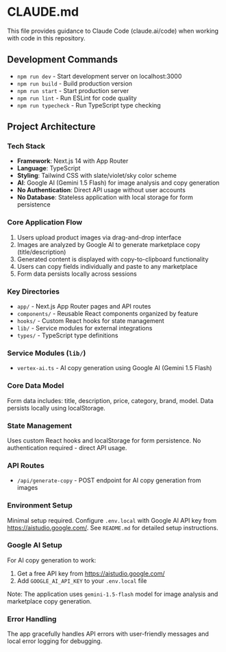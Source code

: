 # CLAUDE.md

This file provides guidance to Claude Code (claude.ai/code) when working with code in this repository.

## Development Commands

- `npm run dev` - Start development server on localhost:3000
- `npm run build` - Build production version
- `npm run start` - Start production server
- `npm run lint` - Run ESLint for code quality
- `npm run typecheck` - Run TypeScript type checking

## Project Architecture

### Tech Stack
- **Framework**: Next.js 14 with App Router
- **Language**: TypeScript
- **Styling**: Tailwind CSS with slate/violet/sky color scheme
- **AI**: Google AI (Gemini 1.5 Flash) for image analysis and copy generation
- **No Authentication**: Direct API usage without user accounts
- **No Database**: Stateless application with local storage for form persistence

### Core Application Flow
1. Users upload product images via drag-and-drop interface
2. Images are analyzed by Google AI to generate marketplace copy (title/description)
3. Generated content is displayed with copy-to-clipboard functionality
4. Users can copy fields individually and paste to any marketplace
5. Form data persists locally across sessions

### Key Directories
- `app/` - Next.js App Router pages and API routes
- `components/` - Reusable React components organized by feature
- `hooks/` - Custom React hooks for state management
- `lib/` - Service modules for external integrations
- `types/` - TypeScript type definitions

### Service Modules (`lib/`)
- `vertex-ai.ts` - AI copy generation using Google AI (Gemini 1.5 Flash)

### Core Data Model
Form data includes: title, description, price, category, brand, model. Data persists locally using localStorage.

### State Management
Uses custom React hooks and localStorage for form persistence. No authentication required - direct API usage.

### API Routes
- `/api/generate-copy` - POST endpoint for AI copy generation from images

### Environment Setup
Minimal setup required. Configure `.env.local` with Google AI API key from https://aistudio.google.com/. See `README.md` for detailed setup instructions.

### Google AI Setup
For AI copy generation to work:
1. Get a free API key from https://aistudio.google.com/
2. Add `GOOGLE_AI_API_KEY` to your `.env.local` file

Note: The application uses `gemini-1.5-flash` model for image analysis and marketplace copy generation.

### Error Handling
The app gracefully handles API errors with user-friendly messages and local error logging for debugging.